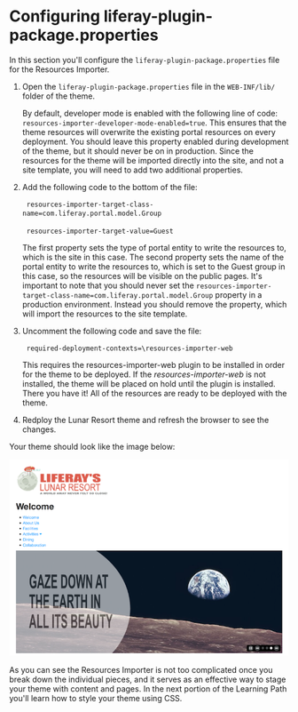 # Configuring liferay-plugin-package.properties

In this section you'll configure the `liferay-plugin-package.properties` file
for the Resources Importer.

1. Open the `liferay-plugin-package.properties` file in the `WEB-INF/lib/`
   folder of the theme.
   
    By default, developer mode is enabled with the following line of code: 
    `resources-importer-developer-mode-enabled=true`. This ensures that the
    theme resources will overwrite the existing portal resources on every
    deployment. You should leave this property enabled during development of the
    theme, but it should never be on in production. Since the resources for the
    theme will be imported directly into the site, and not a site template, you
    will need to add two additional properties.
   
2. Add the following code to the bottom of the file:

        resources-importer-target-class-name=com.liferay.portal.model.Group

        resources-importer-target-value=Guest
        
    The first property sets the type of portal entity to write the resources to,
    which is the site in this case. The second property sets the name of the 
    portal entity to write the resources to, which is set to the Guest group in 
    this case, so the resources will be visible on the public pages. It's 
    important to note that you should never set the 
    `resources-importer-target-class-name=com.liferay.portal.model.Group`
    property in a production environment. Instead you should remove the
    property, which will import the resources to the site template.
    
3. Uncomment the following code and save the file:

        required-deployment-contexts=\resources-importer-web
        
    This requires the resources-importer-web plugin to be installed in order for 
    the theme to be deployed. If the *resources-importer-web* is not installed, 
    the theme will be placed on hold until the plugin is installed. There you 
    have it! All of the resources are ready to be deployed with the theme.

4. Redploy the Lunar Resort theme and refresh the browser to see the changes.

Your theme should look like the image below:

![Figure 1: The Resources Importer .](../../images/resources-importer-fin-theme.png)

As you can see the Resources Importer is not too complicated once you break down
the individual pieces, and it serves as an effective way to stage your theme 
with content and pages. In the next portion of the Learning Path you'll learn
how to style your theme using CSS.